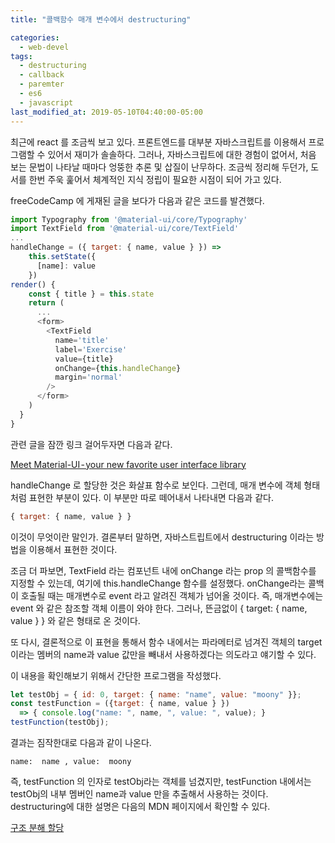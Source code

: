 ```yaml
---
title: "콜백함수 매개 변수에서 destructuring"

categories:
  - web-devel
tags:
  - destructuring
  - callback
  - paremter
  - es6
  - javascript
last_modified_at: 2019-05-10T04:40:00-05:00
---
```

최근에 react 를 조금씩 보고 있다. 프론트엔드를 대부분 자바스크립트를 이용해서 프로그램할 수 있어서 재미가 솔솔하다. 그러나, 자바스크립트에 대한 경험이 없어서, 처음 보는 문법이 나타날 때마다 엉뚱한 추론 및 삽질이 난무하다. 조금씩 정리해 두던가, 도서를 한번 주욱 훑어서 체계적인 지식 정립이 필요한 시점이 되어 가고 있다.

freeCodeCamp 에 게재된 글을 보다가 다음과 같은 코드를 발견했다. 

```javascript
import Typography from '@material-ui/core/Typography'
import TextField from '@material-ui/core/TextField'
...
handleChange = ({ target: { name, value } }) =>
    this.setState({
      [name]: value
    })
render() {
    const { title } = this.state
    return (
      ...
      <form>
        <TextField
          name='title'
          label='Exercise'
          value={title}
          onChange={this.handleChange}
          margin='normal'
        />
      </form>
    )
  }
}
```

관련 글을 잠깐 링크 걸어두자면 다음과 같다.

[Meet Material-UI - your new favorite user interface library](https://medium.freecodecamp.org/meet-your-material-ui-your-new-favorite-user-interface-library-6349a1c88a8c)

handleChange 로 할당한 것은 화살표 함수로 보인다. 그런데, 매개 변수에 객체 형태처럼 표현한 부분이 있다. 이 부분만 따로 떼어내서 나타내면 다음과 같다.

```javascript
{ target: { name, value } }
```

이것이 무엇이란 말인가. 결론부터 말하면, 자바스트립트에서 destructuring 이라는 방법을 이용해서 표현한 것이다. 

조금 더 파보면, TextField 라는 컴포넌트 내에 onChange 라는 prop 의 콜백함수를 지정할 수 있는데, 여기에 this.handleChange 함수를 설정했다. onChange라는 콜백이 호출될 때는 매개변수로 event 라고 알려진 객체가 넘어올 것이다. 즉, 매개변수에는 event 와 같은 참조할 객체 이름이 와야 한다. 그러나, 뜬금없이 { target: { name, value } } 와 같은 형태로 온 것이다. 

또 다시, 결론적으로 이 표현을 통해서 함수 내에서는 파라메터로 넘겨진 객체의 target 이라는 멤버의 name과 value 값만을 빼내서 사용하겠다는 의도라고 얘기할 수 있다.

이 내용을 확인해보기 위해서 간단한 프로그램을 작성했다.

```javascript
let testObj = { id: 0, target: { name: "name", value: "moony" }};
const testFunction = ({target: { name, value } }) 
  => { console.log("name: ", name, ", value: ", value); }
testFunction(testObj);
```

결과는 짐작한대로 다음과 같이 나온다.

```
name:  name , value:  moony
```

즉, testFunction 의 인자로 testObj라는 객체를 넘겼지만, testFunction 내에서는 testObj의 내부 멤버인 name과 value 만을 추출해서 사용하는 것이다.
destructuring에 대한 설명은 다음의 MDN 페이지에서 확인할 수 있다.

[구조 분해 할당](https://developer.mozilla.org/ko/docs/Web/JavaScript/Reference/Operators/Destructuring_assignment)